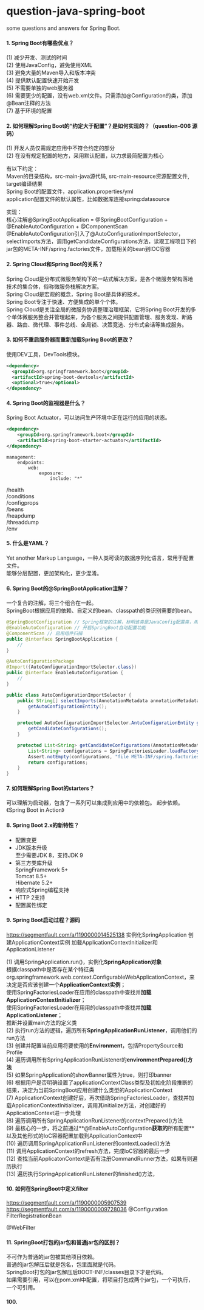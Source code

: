 # question-java-spring-boot
some questions and answers for Spring Boot.

#### 1. Spring Boot有哪些优点？
(1) 减少开发、测试的时间<br>
(2) 使用JavaConfig，避免使用XML<br>
(3) 避免大量的Maven导入和版本冲突<br>
(4) 提供默认配置快速开始开发<br>
(5) 不需要单独的web服务器<br>
(6) 需要更少的配置，没有web.xml文件。只需添加@Configuration的类，添加@Bean注释的方法<br>
(7) 基于环境的配置<br>

#### 2. 如何理解Spring Boot的“约定大于配置”？是如何实现的？（question-006 源码）
(1) 开发人员仅需规定应用中不符合约定的部分<br>
(2) 在没有规定配置的地方，采用默认配置，以力求最简配置为核心<br>

有以下约定：<br>
Maven的目录结构，src-main-java源代码, src-main-resource资源配置文件, target编译结果<br>
Spring Boot的配置文件，application.properties/yml<br>
application配置文件的默认属性，比如数据库连接spring:datasource<br>

实现：<br>
核心注解@SpringBootApplication = @SpringBootConfiguration + @EnableAutoConfiguration + @ComponentScan <br>
@EnableAutoConfiguration引入了@AutoConfigurationImportSelector，selectImports方法，调用getCandidateConfigurations方法，读取工程项目下的jar包的META-INF/spring.factories文件，加载相关的bean到IOC容器

#### 2. Spring Cloud和Spring Boot的关系？
Spring Cloud是分布式微服务架构下的一站式解决方案，是各个微服务架构落地技术的集合体，俗称微服务栈解决方案。<br>
Spring Cloud是宏观的概念，Spring Boot是具体的技术。<br>
Spring Boot专注于快速、方便集成的单个个体。<br>
Spring Cloud是关注全局的微服务协调整理治理框架，它将Spring Boot开发的多个单体微服务整合并管理起来，为各个服务之间提供配置管理、服务发现、断路器、路由、微代理、事件总线、全局锁、决策竞选、分布式会话等集成服务。

#### 3. 如何不重启服务器而重新加载Spring Boot的更改？
使用DEV工具，DevTools模块。
```xml
<dependency>  
  <groupId>org.springframework.boot</groupId>    
  <artifactId>spring-boot-devtools</artifactId>  
  <optional>true</optional>
</dependency>
```

#### 4. Spring Boot的监视器是什么？
Spring Boot Actuator，可以访问生产环境中正在运行的应用的状态。
```xml
<dependency>
    <groupId>org.springframework.boot</groupId>
    <artifactId>spring-boot-starter-actuator</artifactId>
</dependency>
```
```
management:
    endpoints:
        web:
            exposure:
                include: "*"
```
/health<br>
/conditions<br>
/configprops<br>
/beans<br>
/heapdump<br>
/threaddump<br>
/env<br>

#### 5. 什么是YAML？
Yet another Markup Language，一种人类可读的数据序列化语言，常用于配置文件。<br>
能够分层配置，更加架构化，更少混淆。

#### 6. Spring Boot的@SpringBootApplication注解？
一个复合的注解，将三个组合在一起。<br>
SpringBoot根据应用的依赖、自定义的bean、classpath的类识别需要的bean。
```java
@SpringBootConfiguration // Spring框架的注解，标明该类是JavaConfig配置类，用来代替applicationContext.xml配置文件
@EnableAutoConfiguration // 开启SpringBoot自动配置功能
@ComponentScan // 启用组件扫描
public @interface SpringBootApplication {
    //
}
```
```java
@AutoConfigurationPackage
@Import({AutoConfigurationImportSelector.class})
public @interface EnableAutoConfiguration {
    //
}
```
```java
public class AutoConfigurationImportSelector {
    public String[] selectImports(AnnotationMetadata annotationMetadata) {
        getAutoConfigurationEntity();
    }

    protected AutoConfigurationImportSelector.AntuConfigurationEntity getAutoConfigurationEntity() {
        getCandidateConfigurations();
    }

    protected List<String> getCandidateConfigurations(AnnotationMetadata metadata, AnnotationAtributes attributes) {
        List<String> configurations = SpringFactoriesLoader.loadFactoryNames(this.getSpringFactoriesLoaderClass(), this.getBeanClassLoader());
        Assert.notEmpty(configurations, "file META-INF/spring.factories");
        return configurations;
    }
}
```

#### 7. 如何理解Spring Boot的starters？
可以理解为启动器，包含了一系列可以集成到应用中的依赖包。
起步依赖。《Spring Boot in Action》

#### 8. Spring Boot 2.x的新特性？
- 配置变更<br>
- JDK版本升级<br>
  至少需要JDK 8，支持JDK 9<br>
- 第三方类库升级<br>
  SpringFramework 5+<br>
  Tomcat 8.5+<br>
  Hibernate 5.2+<br>
- 响应式Spring编程支持<br>
- HTTP 2支持<br>
- 配置属性绑定<br>

#### 9. Spring Boot启动过程？源码
https://segmentfault.com/a/1190000014525138
实例化SpringApplication
创建ApplicationContext实例
加载ApplicationContextInitializer和ApplicationListener

(1) 调用SpringApplication.run()，实例化**SpringApplication对象**<br>
根据classpath中是否存在某个特征类org.springframework.web.context.ConfigurableWebApplicationContext，来决定是否应该创建一个**ApplicationContext实例**；<br>
使用SpringFactoriesLoader在应用的classpath中查找并**加载ApplicationContextInitializer**；<br>
使用SpringFactoriesLoader在用用的classpath中查找并**加载ApplicationListener**；<br>
推断并设置main方法的定义类<br>
(2) 执行run方法的逻辑，遍历所有**SpringApplicationRunListener**，调用他们的run方法<br>
(3) 创建并配置当前应用将要使用的**Environment**，包括PropertySource和Profile<br>
(4) 遍历调用所有SpringApplicationRunListener的**environmentPrepared()方法**<br>
(5) 如果SpringApplication的showBanner属性为true，则打印banner<br>
(6) 根据用户是否明确设置了applicationContextClass类型及初始化阶段推断的结果，决定为当前SpringBoot应用创建什么类型的ApplicationContext<br>
(7) ApplicationContext创建好后，再次借助SpringFactoriesLoader，查找并加载ApplicationContextInitializer，调用其initialize方法，对创建好的ApplicationContext进一步处理<br>
(8) 遍历调用所有SpringApplicationRunListener的contextPrepared()方法<br>
(9) 最核心的一步，将之前通过**@EnableAutoConfiguration**获取的**所有配置**以及其他形式的IoC容器配置加载到ApplicationContext中<br>
(10) 遍历调用SpringApplicationRunListener的contextLoaded()方法<br>
(11) 调用ApplicationContext的refresh方法，完成IoC容器的最后一步<br>
(12) 查找当前ApplicatonContext是否有注册CommandRunner方法，如果有则遍历执行<br>
(13) 遍历执行SpringApplicationRunListener的finished()方法，

#### 10. 如何在SpringBoot中定义filter
https://segmentfault.com/a/1190000005907539
https://segmentfault.com/a/1190000009728036
@Configuration
FilterRegistrationBean

@WebFilter

#### 11. SpringBoot打包的jar包和普通jar包的区别？
不可作为普通的jar包被其他项目依赖。<br>
普通的jar包解压后就是包名，包里面就是代码。<br>
SpringBoot打包的jar包解压后BOOT-INF/classes目录下才是代码。<br>
如果需要引用，可以在pom.xml中配置，将项目打包成两个jar包，一个可执行，一个可引用。















#### 100.
